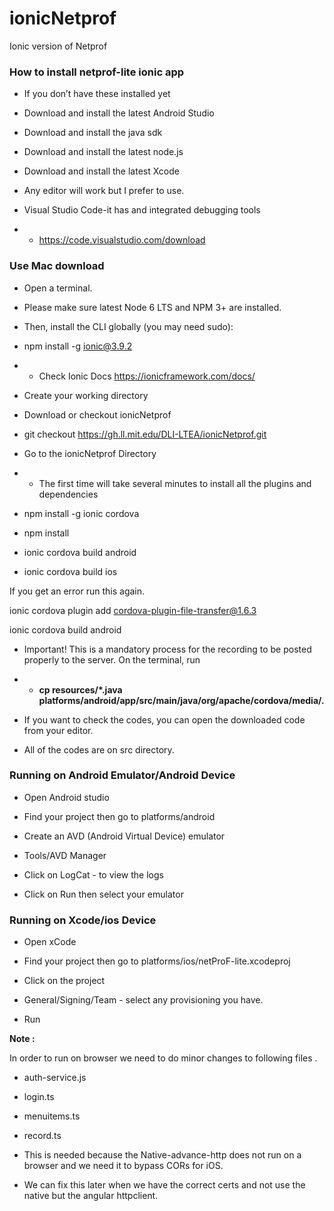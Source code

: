 # ionicNetprof
Ionic version of Netprof

### How to install netprof-lite ionic app

- If you don’t have these installed yet

- Download and install the latest Android Studio

- Download and install the java sdk

- Download and install the latest node.js

- Download and install the latest Xcode

- Any editor will work but I prefer to use. 
- Visual Studio Code-it has and integrated debugging tools

- - https://code.visualstudio.com/download

### Use Mac download

- Open a terminal.

- Please make sure latest Node 6 LTS and NPM 3+ are installed.

- Then, install the CLI globally (you may need sudo):

- npm install -g ionic@3.9.2

- - Check Ionic Docs https://ionicframework.com/docs/

- Create your working directory

- Download or checkout ionicNetprof

- git checkout https://gh.ll.mit.edu/DLI-LTEA/ionicNetprof.git

- Go to the ionicNetprof Directory

- - The first time will take several minutes to install all the plugins and dependencies

- npm install -g ionic cordova

- npm install

- ionic cordova build android

- ionic cordova build ios 

If you get an error run this again.

ionic cordova plugin add cordova-plugin-file-transfer@1.6.3

ionic cordova build android

- Important! This is a mandatory process for the recording to be posted properly to the server. On the terminal, run

- - **cp resources/*.java platforms/android/app/src/main/java/org/apache/cordova/media/.**

- If you want to check the codes, you can open the downloaded code from your editor.

- All of the codes are on src directory.


### Running on Android Emulator/Android Device 

- Open Android studio

- Find your project then go to platforms/android

- Create an AVD (Android Virtual Device) emulator

- Tools/AVD Manager

- Click on LogCat - to view the logs

- Click on Run then select your emulator


### Running on Xcode/ios Device

- Open xCode

- Find your project then go to platforms/ios/netProF-lite.xcodeproj

- Click on the project

- General/Signing/Team - select any provisioning you have.

- Run


**Note :**

In order to run on browser we need to do minor changes to following files . 

- auth-service.js
- login.ts 
- menuitems.ts
- record.ts 

- This is needed because the Native-advance-http does not run on a browser and we need it to bypass CORs for iOS.
- We can fix this later when we have the correct certs and not use the native but the angular httpclient.
